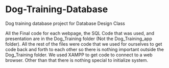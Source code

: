 # Dog-Training-Database
Dog training database project for Database Design Class

All the Final code for each webpage, the SQL Code that was used, and presentation are in the Dog_Training folder (Not the Dog_Training_app folder). All the rest of the files were code that we used for ourselves to get code back and forth to each other so there is nothing important outside the Dog_Training folder. We used XAMPP to get code to connect to a web browser. Other than that there is nothing special to initialize system.


